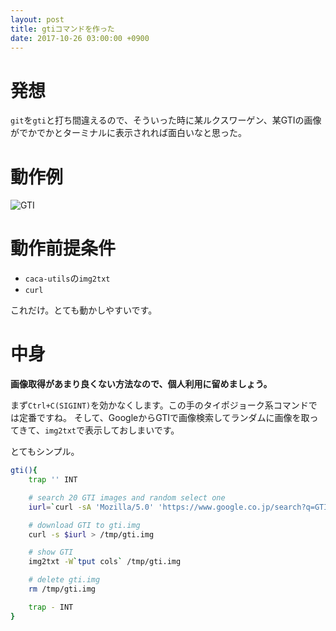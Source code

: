 ```yaml
---
layout: post
title: gtiコマンドを作った
date: 2017-10-26 03:00:00 +0900
---
```


# 発想
`git`を`gti`と打ち間違えるので、そういった時に某ルクスワーゲン、某GTIの画像がでかでかとターミナルに表示されれば面白いなと思った。

# 動作例
![GTI](https://fono.jp/assets/gti.png)

# 動作前提条件
* `caca-utils`の`img2txt`
* `curl`

これだけ。とても動かしやすいです。

# 中身

**画像取得があまり良くない方法なので、個人利用に留めましょう。**

まず`Ctrl+C(SIGINT)`を効かなくします。この手のタイポジョーク系コマンドでは定番ですね。
そして、GoogleからGTIで画像検索してランダムに画像を取ってきて、`img2txt`で表示しておしまいです。

とてもシンプル。

```bash
gti(){
    trap '' INT

    # search 20 GTI images and random select one
    iurl=`curl -sA 'Mozilla/5.0' 'https://www.google.co.jp/search?q=GTI&tbm=isch' | sed 's/</\n</g' | grep '<img' | sed 's/.*src="\([^"]*\)".*/\1/' | sort -R | head -1`

    # download GTI to gti.img
    curl -s $iurl > /tmp/gti.img

    # show GTI
    img2txt -W`tput cols` /tmp/gti.img

    # delete gti.img
    rm /tmp/gti.img

    trap - INT
}
```
